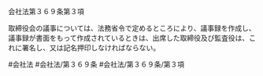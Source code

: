 会社法第３６９条第３項

取締役会の議事については、法務省令で定めるところにより、議事録を作成し、議事録が書面をもって作成されているときは、出席した取締役及び監査役は、これに署名し、又は記名押印しなければならない。

#会社法
#会社法/第３６９条
#会社法/第３６９条/第３項
